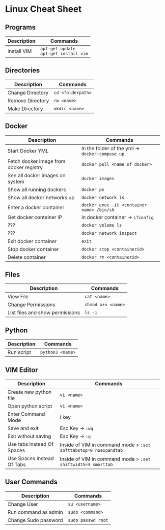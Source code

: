 # Linux Cheat Sheet  

## **Programs**

| Description | Commands |
| --- | --- |
|Install VIM| `apt-get update` <br> `apt-get install vim`



## **Directories**

| Description | Commands |
| --- | --- |
| Change Directory  | `cd <folderpath>`|
| Remove Directory  | `rm <name>` |
| Make Directory | `mkdir <name>` |
 
## **Docker**
| Description | Commands |
| --- | --- |
| Start Docker YML  | In the folder of the yml -> `docker-compose up` |
| Fetch docker image from docker registry | `docker pull <name of docker>` | 
| See all docker images on system  | `docker images` |
| Show all running dockers  | `docker ps` |
| Show all docker networks up  | `docker network ls` |
| Enter a docker container  | `docker exec -it <container name> /bin/sh` |
| Get docker container IP  | in docker container -> `ifconfig` |
| ???  | `docker volume ls` |
| ???  | `docker network inspect` |
| Exit docker container  | `exit` |
| Stop docker container  | `docker stop <containerid>` |
| Delete container  | `docker rm <containerid>` |
 

## **Files**

| Description | Commands |
| --- | --- |
| View File | `cat <name>` |
| Change Permissions | `chmod a+x <name>` |
| List files and show permissions  | `ls -i` |

## **Python**
| Description | Commands |
| --- | --- |
| Run script | `python3 <name>` |
  

## **VIM Editor**
| Description | Commands |
| --- | --- |
| Create new python file  |  `vi <name>` |
| Open python script  |  `vi <name>` |
| Enter Command Mode  |  i key |
| Save and exit   |  Esc Key -> `:wq` |
| Exit without saving  |  Esc Key -> `:q`  |
| Use tabs Instead Of Spaces| Inside of VIM in command mode > `:set softtabstop=0 noexpandtab` |
| Use Spaces Instead Of Tabs| Inside of VIM in command mode > `:set shiftwidth=4 smarttab` |

## **User Commands**
| Description | Commands |
| --- | --- |
| Change User   |  `su <username>` |
| Run command as admin  |  `sudo <command>` |
| Change Sudo password   |  `sudo passwd root`   |

